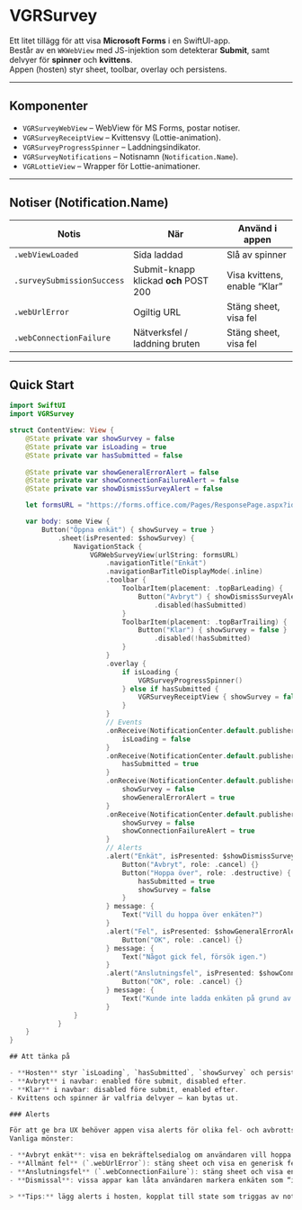 # VGRSurvey

Ett litet tillägg för att visa **Microsoft Forms** i en SwiftUI-app.  
Består av en `WKWebView` med JS-injektion som detekterar **Submit**, samt delvyer för **spinner** och **kvittens**.  
Appen (hosten) styr sheet, toolbar, overlay och persistens.

---

## Komponenter

- `VGRSurveyWebView` – WebView för MS Forms, postar notiser.  
- `VGRSurveyReceiptView` – Kvittensvy (Lottie-animation).  
- `VGRSurveyProgressSpinner` – Laddningsindikator.  
- `VGRSurveyNotifications` – Notisnamn (`Notification.Name`).  
- `VGRLottieView` – Wrapper för Lottie-animationer.

---

## Notiser (Notification.Name)

| Notis                        | När                                     | Använd i appen |
|------------------------------|-----------------------------------------|----------------|
| `.webViewLoaded`             | Sida laddad                             | Slå av spinner |
| `.surveySubmissionSuccess`   | Submit-knapp klickad **och** POST 200   | Visa kvittens, enable “Klar” |
| `.webUrlError`               | Ogiltig URL                             | Stäng sheet, visa fel |
| `.webConnectionFailure`      | Nätverksfel / laddning bruten           | Stäng sheet, visa fel |

---

## Quick Start

```swift
import SwiftUI
import VGRSurvey

struct ContentView: View {
    @State private var showSurvey = false
    @State private var isLoading = true
    @State private var hasSubmitted = false
    
    @State private var showGeneralErrorAlert = false
    @State private var showConnectionFailureAlert = false
    @State private var showDismissSurveyAlert = false

    let formsURL = "https://forms.office.com/Pages/ResponsePage.aspx?id=..."

    var body: some View {
        Button("Öppna enkät") { showSurvey = true }
            .sheet(isPresented: $showSurvey) {
                NavigationStack {
                    VGRWebSurveyView(urlString: formsURL)
                        .navigationTitle("Enkät")
                        .navigationBarTitleDisplayMode(.inline)
                        .toolbar {
                            ToolbarItem(placement: .topBarLeading) {
                                Button("Avbryt") { showDismissSurveyAlert = true }
                                    .disabled(hasSubmitted)
                            }
                            ToolbarItem(placement: .topBarTrailing) {
                                Button("Klar") { showSurvey = false }
                                    .disabled(!hasSubmitted)
                            }
                        }
                        .overlay {
                            if isLoading {
                                VGRSurveyProgressSpinner()
                            } else if hasSubmitted {
                                VGRSurveyReceiptView { showSurvey = false }
                            }
                        }
                        // Events
                        .onReceive(NotificationCenter.default.publisher(for: .webViewLoaded)) { _ in
                            isLoading = false
                        }
                        .onReceive(NotificationCenter.default.publisher(for: .surveySubmissionSuccess)) { _ in
                            hasSubmitted = true
                        }
                        .onReceive(NotificationCenter.default.publisher(for: .webUrlError)) { _ in
                            showSurvey = false
                            showGeneralErrorAlert = true
                        }
                        .onReceive(NotificationCenter.default.publisher(for: .webConnectionFailure)) { _ in
                            showSurvey = false
                            showConnectionFailureAlert = true
                        }
                        // Alerts
                        .alert("Enkät", isPresented: $showDismissSurveyAlert) {
                            Button("Avbryt", role: .cancel) {}
                            Button("Hoppa över", role: .destructive) {
                                hasSubmitted = true
                                showSurvey = false
                            }
                        } message: {
                            Text("Vill du hoppa över enkäten?")
                        }
                        .alert("Fel", isPresented: $showGeneralErrorAlert) {
                            Button("OK", role: .cancel) {}
                        } message: {
                            Text("Något gick fel, försök igen.")
                        }
                        .alert("Anslutningsfel", isPresented: $showConnectionFailureAlert) {
                            Button("OK", role: .cancel) {}
                        } message: {
                            Text("Kunde inte ladda enkäten på grund av nätverksproblem.")
                        }
                }
            }
    }
}

## Att tänka på 

- **Hosten** styr `isLoading`, `hasSubmitted`, `showSurvey` och persistens (`UserDefaults` etc.).  
- **Avbryt** i navbar: enabled före submit, disabled efter.  
- **Klar** i navbar: disabled före submit, enabled efter.  
- Kvittens och spinner är valfria delvyer – kan bytas ut.  

### Alerts

För att ge bra UX behöver appen visa alerts för olika fel- och avbrottsscenarion.  
Vanliga mönster:

- **Avbryt enkät**: visa en bekräftelsedialog om användaren vill hoppa över enkäten.  
- **Allmänt fel** (`.webUrlError`): stäng sheet och visa en generisk felalert.  
- **Anslutningsfel** (`.webConnectionFailure`): stäng sheet och visa en alert om nätverksproblem.  
- **Dismissal**: vissa appar kan låta användaren markera enkäten som “inte relevant” via en destruktiv knapp.

> **Tips:** lägg alerts i hosten, kopplat till state som triggas av notiserna. Då blir det lätt att anpassa språk och design utan att ändra biblioteket.
